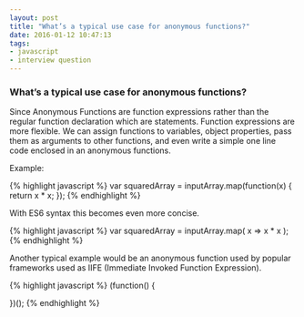 ```yaml
---
layout: post
title: "What’s a typical use case for anonymous functions?"
date: 2016-01-12 10:47:13
tags:
- javascript
- interview question
---
```


### What’s a typical use case for anonymous functions?

Since Anonymous Functions are function expressions rather than the regular function declaration which are statements. Function expressions are more flexible. We can assign functions to variables, object properties, pass them as arguments to other functions, and even write a simple one line code enclosed in an anonymous functions.

Example:

{% highlight javascript %}
var squaredArray = inputArray.map(function(x) {
  return x * x;
});
{% endhighlight %}

With ES6 syntax this becomes even more concise.

{% highlight javascript %}
var squaredArray = inputArray.map( x => x * x );
{% endhighlight %}

Another typical example would be an anonymous function used by popular frameworks used as IIFE (Immediate Invoked Function Expression).

{% highlight javascript %}
(function() {
  
})();
{% endhighlight %}
